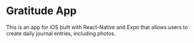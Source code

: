 # Gratitude App

This is an app for iOS built with React-Native and Expo that allows users to create daily journal entries, including photos.
